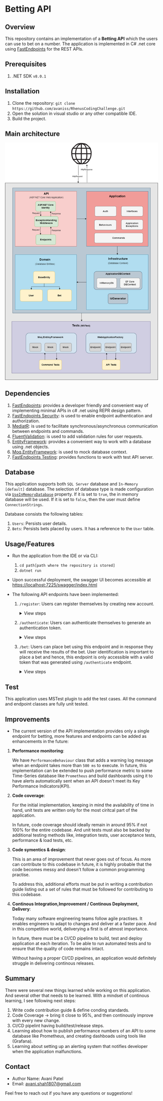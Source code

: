 # Betting API

## Overview

This repository contains an implementation of a **Betting API** which the users can use to bet on a number. 
The application is implemented in C# .net core using [FastEndpoints](https://fast-endpoints.com/) for the REST APIs.

## Prerequisites

1. .NET SDK `v8.0.1`

## Installation

1. Clone the repository: `git clone https://github.com/avaniss/RhenusCodingChallenge.git`
2. Open the solution in visual studio or any other compatible IDE.
3. Build the project.


## Main architecture

![alt text](./Resources/Architecture.png)


## Dependencies

1. [FastEndpoints](https://fast-endpoints.com/): provides a developer friendly and convenient way of implementing minimal APIs in c# .net using REPR design pattern.
2. [FastEndpoints Security](https://fast-endpoints.com/docs/security#introduction): is used to enable endpoint authentication and authorization.
3. [MediatR](https://github.com/jbogard/MediatR): is used to facilitate synchronous/asynchronous communication between endpoints and commands.
4. [FluentValidation](https://docs.fluentvalidation.net/en/latest/#): is used to add validation rules for user requests.
5. [EntityFramework](https://learn.microsoft.com/en-us/ef/core/): provides a convenient way to work with a database using .net objects.
6. [Moq.EntityFramework](https://github.com/MichalJankowskii/Moq.EntityFrameworkCore): is used to mock database context.
7. [FastEndpoints Testing](https://fast-endpoints.com/docs/integration-unit-testing#integration-testing): provides functions to work with test API server.

## Database

This application supports both `SQL Server` database and `In-Memory [default]` database.
The selection of database type is made configuration via [`UseInMemoryDatabase`](./API/appsettings.Development.json) property.
If it is set to `true`, the in memory database will be used. If it is set to `false`, then the user must define `ConnectionStrings`.

Database consists the following tables:

1. `Users`: Persists user details.
2. `Bets`: Persists bets placed by users. It has a reference to the `User` table.

## Usage/Features

- Run the application from the IDE or via CLI: 
    1. `cd path[path where the repository is stored]`
    2. `dotnet run`

- Upon successful deployment, the swagger UI becomes accessible at [https://localhost:7225/swagger/index.html](https://localhost:7225/swagger/index.html)

- The following API endpoints have been implemented:

    1. `/register`: Users can register themselves by creating new account.
         <details>
          <summary>View steps</summary>

          1. Navigate to https://localhost:7225/swagger/index.html
          2. Expand `User` API endpoint group.
          3. Fill in the details, see example below:
             * Name
             * Username
             * Password
          3. Verify your details and click `Execute`
          

          Sample request:
          
            ```
                curl -X 'POST' \
                  'https://localhost:7225/register' \
                  -H 'accept: */*' \
                  -H 'Content-Type: application/json' \
                  -d '{
                  "name": "Foo Bar",
                  "username": "FooBar",
                  "password": "StrongPass123!"
                }'
            ```

          Sample response:

            ```
                {
                  "username": "FooBar",
                  "password": "StrongPass123!",
                  "name": "Foo Bar",
                  "balance": 10000,
                  "id": 4
                }
            ```
        </details>

    2. `/authenticate`: Users can authenticate themselves to generate an authentication token.
         <details>
          <summary>View steps</summary>

          1. Navigate to https://localhost:7225/swagger/index.html
          2. Expand `Auth` API endpoint group.
          3. Fill in the details, see example below:
             * Username
             * Password
          3. Verify your details and click `Execute`
          

          Sample request:
          
            ```
                curl -X 'POST' \
                  'https://localhost:7225/authenticate' \
                  -H 'accept: */*' \
                  -H 'Content-Type: application/json' \
                  -d '{
                  "username": "FooBar",
                  "password": "StrongPass123!"
                }'
            ```

          Sample response:

            ```
                {
                  "token": "eyJhbGciOiJodHRwOi8vd3d3LnczLm9yZy8yMDAxLzA0L3htbGRzaWctbW9yZSNobWFjLXNoYTI1NiIsInR5cCI6IkpXVCJ9.eyJodHRwOi8vc2NoZW1hcy54bWxzb2FwLm9yZy93cy8yMDA1LzA1L2lkZW50aXR5L2NsYWltcy9uYW1laWRlbnRpZmllciI6IkZvb0JhciIsImF1ZCI6IkludGVybmFsIFVzZXJzIiwiaXNzIjoiQXZhbmkgUGF0ZWwiLCJleHAiOjE3MDkzMjM0MDAsImlhdCI6MTcwOTIzNzAwMCwibmJmIjoxNzA5MjM3MDAwfQ.e1vN0GLW5VZYr9hVoXqWzZ1atd4EgpwOdhxy2uxj4Ag",
                  "expiry": "2024-03-01T20:03:20.7621558Z"
                }
            ```
        </details>

    3. `/bet`: Users can place bet using this endpoint and in response they will receive the results of the bet.
    User identification is important to place a bet and hence, this endpoint is only accessible with a valid token that was generated using `/authenticate` endpoint.
         <details>
          <summary>View steps</summary>

          1. Navigate to https://localhost:7225/swagger/index.html
          2. Expand `Bet` API endpoint group.
          3. Fill in the details, see example below:
             * Number
             * Points
          3. Verify your details and click `Execute`
          

          Sample request:
          
            ```
                curl -X 'POST' \
                  'https://localhost:7225/bet' \
                  -H 'accept: */*' \
                  -H 'Authorization: Bearer eyJhbGciOiJodHRwOi8vd3d3LnczLm9yZy8yMDAxLzA0L3htbGRzaWctbW9yZSNobWFjLXNoYTI1NiIsInR5cCI6IkpXVCJ9.eyJodHRwOi8vc2NoZW1hcy54bWxzb2FwLm9yZy93cy8yMDA1LzA1L2lkZW50aXR5L2NsYWltcy9uYW1laWRlbnRpZmllciI6InJvb3QiLCJhdWQiOiJJbnRlcm5hbCBVc2VycyIsImlzcyI6IkF2YW5pIFBhdGVsIiwiZXhwIjoxNzA5MzIxODA3LCJpYXQiOjE3MDkyMzU0MDcsIm5iZiI6MTcwOTIzNTQwN30.zjEdorkwrWQjGRHMhhcrKyInf2yOykYQdwYIzIMAaS0' \
                  -H 'Content-Type: application/json' \
                  -d '{
                  "number": 1,
                  "points": 100
                }'
            ```

          Sample response:

            ```
                {
                  "balance": 9900,
                  "status": "LOST",
                  "points": "-100"
                }
            ```
        </details>
## Test

This application uses MSTest plugin to add the test cases. All the command and endpoint classes are fully unit tested.

## Improvements

- The current version of the API implementation provides only a single endpoint for betting, more features and endpoints can be added as enhancements in the future:

1. **Performance monitoring**:

   We have `PerformanceBehaviour` class that adds a warning log message when an endpoint takes more than `500 ms` to execute. 
   In future, this implementation can be extended to push performance metric to some Time-Series database like `Prometheus` and build dashboards using it to 
   have alerts automatically sent when an API doesn't meet its Key Performance Indicators(KPI).

2. **Code coverage**:

   For the initial implementation, keeping in mind the availability of time in hand, 
   unit tests are written only for the most ciritcal part of the application.

   In future, code coverage should ideally remain in around 95% if not 100% for the entire codebase.
   And unit tests must also be backed by additional testing methods like, integration tests, user acceptance tests, 
   performance & load tests, etc.

3. **Code symentics & design**:
    
    This is an area of improvement that never goes out of focus. As more can contribute to this codebase
    in future, it is highly probable that the code becomes messy and doesn't follow a common programming practise.

    To address this, additional efforts must be put in writing a contribution guide listing out 
    a set of rules that must be followed for contributing to this codebase.

4. **Continous Integration,Improvement / Continous Deployment, Delivery**:

    Today many software engineering teams follow agile practises. It enables engineers to 
    adapt to changes and deliver at a faster pace. And in this competitive world, deliverying a 
    first is of atmost importance. 

    In future, there must be a CI/CD pipeline to build, test and deploy application at each iteration.
    To be able to run automated tests and to ensure that the quality of code remains intact.

    Without having a proper CI/CD pipelines, an application would definitely struggle in delivering continous releases.

## Summary

There were several new things learned while working on this application. And several other that needs 
to be learned. With a mindset of continous learning, I see following next steps:

 1. Write code contribution guide & define conding standards.
 2. Code Coverage -> bring it close to 95%, and then continously improve with every new change. 
 3. CI/CD pipelint having build/test/release steps.
 4. Learning about how to publish performance numbers of an API to some database like Prometheus, 
 and creating dashboads using tools like (Grafana).
 5. Learning about setting up an alerting system that notifies developer when the application malfunctions.

## Contact

- Author Name: Avani Patel
- Email: avani.shah1807@gmail.com

Feel free to reach out if you have any questions or suggestions!
